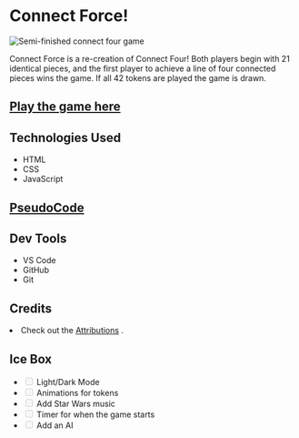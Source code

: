 <h1>Connect Force!</h1>


<img src="https://i.imgur.com/vjIFky0.png" alt="Semi-finished connect four game">


<p>Connect Force is a re-creation of Connect Four! Both players begin with 21 identical pieces, and the first player to achieve a line of four connected pieces wins the game. If all 42 tokens are played the game is drawn.</p>

<h2>
<a href="https://juans-connect-four.netlify.app/" rel="nofollow">Play the game here</a>
</h2>

<h2>Technologies Used</h2>
<ul>
<li>HTML</li>
<li>CSS</li>
<li>JavaScript</li>
</ul>

<h2>
<a href="https://docs.google.com/document/d/1G38xNZC7lMrm94EmuKqFIxqNjd8TK49pKeXQEizE7RM/edit"> PseudoCode</a>

<h2>Dev Tools</h2>

<ul>
<li>VS Code</li>
<li>GitHub</li>
<li>Git</li>
</ul>

<h2>Credits</h2>
<li>
Check out the
<a href="https://github.com/juanm98/Connect-Four-Game/blob/main/Assets.md">Attributions</a>
.
</li>


<h2>Ice Box</h2>

<ul class="contains-task-list">

<li class="task-list-item"><input type="checkbox" id="" disabled="" class="task-list-item-checkbox"> Light/Dark Mode</li>
<li class="task-list-item"><input type="checkbox" id="" disabled="" class="task-list-item-checkbox"> Animations for tokens</li>
<li class="task-list-item"><input type="checkbox" id="" disabled="" class="task-list-item-checkbox"> Add Star Wars music</li>
<li class="task-list-item"><input type="checkbox" id="" disabled="" class="task-list-item-checkbox"> Timer for when the game starts</li>
<li class="task-list-item"><input type="checkbox" id="" disabled="" class="task-list-item-checkbox"> Add an AI</li>
</ul>